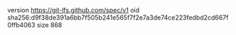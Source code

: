 version https://git-lfs.github.com/spec/v1
oid sha256:d9f38de391a6bb7f505b241e565f7f2e7a3de74ce223fedbd2cd667f0ffb4063
size 868
